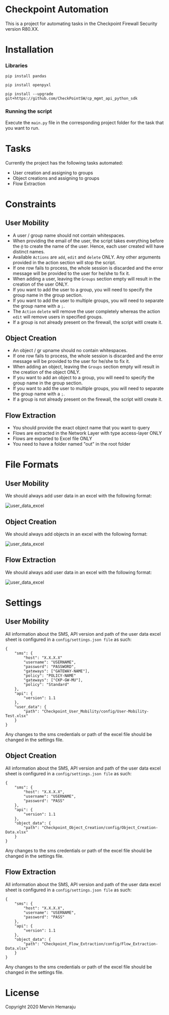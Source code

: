 # Checkpoint Automation

This is a project for automating tasks in the Checkpoint Firewall Security version R80.XX.


# Installation

### Libraries
```pip install pandas```

```pip install openpyxl```

```pip install --upgrade git+https://github.com/CheckPointSW/cp_mgmt_api_python_sdk```

### Running the script
Execute the ```main.py``` file in the corresponding project folder for the task that you want to run.

# Tasks

Currently the project has the following tasks automated:

- User creation and assigning to groups
- Object creations and assigning to groups
- Flow Extraction


# Constraints

## User Mobility
-  A user / group name should not contain whitespaces.
- When providing the email of the user, the script takes everything before the ```@``` to create the name of the user. Hence, each user created will have distinct names.
- Available ```Actions``` are ```add```, ```edit``` and ```delete``` ONLY. Any other arguments provided in the action section will stop the script.
- If one row fails to process, the whole session is discarded and the error message will be provided to the user for he/she to fix it.
 - When adding a user, leaving the ```Groups``` section empty will result in the creation of the user ONLY.
- If you want to add the user to a group, you will need to specify the group name in the group section.
- If you want to add the user to multiple groups, you will need to separate the group name with a ```;```.
- The ```Action``` ```delete``` will remove the user completely whereas the action ```edit``` will remove users in specified groups.
- If a group is not already present on the firewall, the script witll create it.

## Object Creation
- An object / gr upname should no contain whitespaces.
- If one row fails to process, the whole session is discarded and the error message will be provided to the user for he/she to fix it.
- When adding an object, leaving the ```Groups``` section empty will result in the creation of the object ONLY.
-  If you want to add an object to a group, you will need to specify the group name in the group section.
-  If you want to add the user to multiple groups, you will need to separate the group name with a ```;```.
-  If a group is not already present on the firewall, the script witll create it.

## Flow Extraction
-  You should provide the exact object name that you want to query
-  Flows are extracted in the Network Layer with type access-layer ONLY
-  Flows are exported to Excel file ONLY
-  You need to have a folder named "out" in the root folder


# File Formats

## User Mobility

We should always add user data in an excel with the following format:

![user_data_excel](screenshots/user_creation_file_format.png)

## Object Creation

We should always add objects in an excel with the following format:

![user_data_excel](screenshots/object_creation_file_format.png)


## Flow Extraction

We should always add user data in an excel with the following format:

![user_data_excel](screenshots/flow_extraction_file_format.png)


# Settings

## User Mobility

All information about the SMS, API version and path of the user data excel sheet is configured in a ```config/settings.json file``` as such:

```
{
    "sms": {
        "host": "X.X.X.X"
        "username": "USERNAME",
        "password": "PASSWORD",
        "gateways": ["GATEWAY-NAME"],
        "policy": "POLICY-NAME"
        "gateways": ["CKP-GW-MU"],
        "policy": "Standard"
    },
    "api": {
        "version": 1.1
    },
    "user_data": {
        "path": "Checkpoint_User_Mobility/config/User-Mobility-Test.xlsx"
    }
}
```

Any changes to the sms credentials or path of the excel file should be changed in the settings file.


## Object Creation

All information about the SMS, API version and path of the user data excel sheet is configured in a ```config/settings.json file``` as such:

```
{
    "sms": {
        "host": "X.X.X.X",
        "username": "USERNAME",
        "password": "PASS"
    },
    "api": {
        "version": 1.1
    },
    "object_data": {
        "path": "Checkpoint_Object_Creation/config/Object_Creation-Data.xlsx"
    }
}
```

Any changes to the sms credentials or path of the excel file should be changed in the settings file.


## Flow Extraction

All information about the SMS, API version and path of the user data excel sheet is configured in a ```config/settings.json file``` as such:

```
{
    "sms": {
        "host": "X.X.X.X",
        "username": "USERNAME",
        "password": "PASS"
    },
    "api": {
        "version": 1.1
    },
    "object_data": {
        "path": "Checkpoint_Flow_Extraction/config/Flow_Extraction-Data.xlsx"
    }
}
```

Any changes to the sms credentials or path of the excel file should be changed in the settings file.


# License
Copyright 2020 Mervin Hemaraju